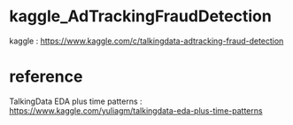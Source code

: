 # kaggle_AdTrackingFraudDetection
kaggle : https://www.kaggle.com/c/talkingdata-adtracking-fraud-detection

# reference 
TalkingData EDA plus time patterns : https://www.kaggle.com/yuliagm/talkingdata-eda-plus-time-patterns
